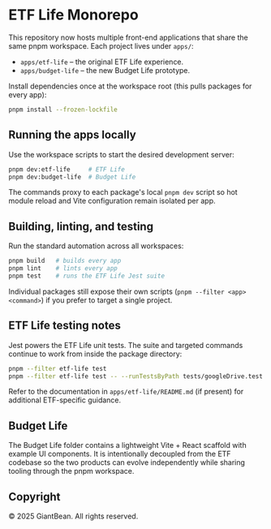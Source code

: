 # ETF Life Monorepo

This repository now hosts multiple front-end applications that share the same pnpm workspace. Each project lives under `apps/`:

- `apps/etf-life` – the original ETF Life experience.
- `apps/budget-life` – the new Budget Life prototype.

Install dependencies once at the workspace root (this pulls packages for every app):

```bash
pnpm install --frozen-lockfile
```

## Running the apps locally

Use the workspace scripts to start the desired development server:

```bash
pnpm dev:etf-life     # ETF Life
pnpm dev:budget-life  # Budget Life
```

The commands proxy to each package's local `pnpm dev` script so hot module reload and Vite configuration remain isolated per app.

## Building, linting, and testing

Run the standard automation across all workspaces:

```bash
pnpm build   # builds every app
pnpm lint    # lints every app
pnpm test    # runs the ETF Life Jest suite
```

Individual packages still expose their own scripts (`pnpm --filter <app> <command>`) if you prefer to target a single project.

## ETF Life testing notes

Jest powers the ETF Life unit tests. The suite and targeted commands continue to work from inside the package directory:

```bash
pnpm --filter etf-life test
pnpm --filter etf-life test -- --runTestsByPath tests/googleDrive.test.js
```

Refer to the documentation in `apps/etf-life/README.md` (if present) for additional ETF-specific guidance.

## Budget Life

The Budget Life folder contains a lightweight Vite + React scaffold with example UI components. It is intentionally decoupled from the ETF codebase so the two products can evolve independently while sharing tooling through the pnpm workspace.

## Copyright

© 2025 GiantBean. All rights reserved.
